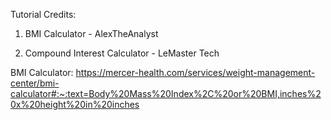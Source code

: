 Tutorial Credits: 

1. BMI Calculator - AlexTheAnalyst 

2. Compound Interest Calculator - LeMaster Tech 



BMI Calculator: https://mercer-health.com/services/weight-management-center/bmi-calculator#:~:text=Body%20Mass%20Index%2C%20or%20BMI,inches%20x%20height%20in%20inches
